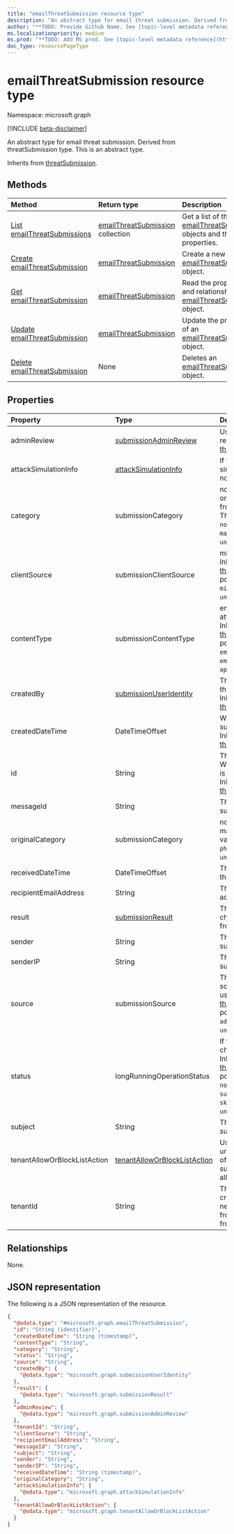 ```yaml
---
title: "emailThreatSubmission resource type"
description: "An abstract type for email threat submission. Derived from threatSubmission type."
author: "**TODO: Provide Github Name. See [topic-level metadata reference](https://msgo.azurewebsites.net/add/document/guidelines/metadata.html#topic-level-metadata)**"
ms.localizationpriority: medium
ms.prod: "**TODO: Add MS prod. See [topic-level metadata reference](https://msgo.azurewebsites.net/add/document/guidelines/metadata.html#topic-level-metadata)**"
doc_type: resourcePageType
---
```


# emailThreatSubmission resource type

Namespace: microsoft.graph

[!INCLUDE [beta-disclaimer](../../includes/beta-disclaimer.md)]

An abstract type for email threat submission. Derived from threatSubmission type.
This is an abstract type.


Inherits from [threatSubmission](../resources/threatsubmission.md).

## Methods
|Method|Return type|Description|
|:---|:---|:---|
|[List emailThreatSubmissions](../api/emailthreatsubmission-list.md)|[emailThreatSubmission](../resources/emailthreatsubmission.md) collection|Get a list of the [emailThreatSubmission](../resources/emailthreatsubmission.md) objects and their properties.|
|[Create emailThreatSubmission](../api/submission-post-emailthreats.md)|[emailThreatSubmission](../resources/emailthreatsubmission.md)|Create a new [emailThreatSubmission](../resources/emailthreatsubmission.md) object.|
|[Get emailThreatSubmission](../api/emailthreatsubmission-get.md)|[emailThreatSubmission](../resources/emailthreatsubmission.md)|Read the properties and relationships of an [emailThreatSubmission](../resources/emailthreatsubmission.md) object.|
|[Update emailThreatSubmission](../api/emailthreatsubmission-update.md)|[emailThreatSubmission](../resources/emailthreatsubmission.md)|Update the properties of an [emailThreatSubmission](../resources/emailthreatsubmission.md) object.|
|[Delete emailThreatSubmission](../api/emailthreatsubmission-delete.md)|None|Deletes an [emailThreatSubmission](../resources/emailthreatsubmission.md) object.|

## Properties
|Property|Type|Description|
|:---|:---|:---|
|adminReview|[submissionAdminReview](../resources/submissionadminreview.md)|User submission admin review Inherited from [threatSubmission](../resources/threatsubmission.md).|
|attackSimulationInfo|[attackSimulationInfo](../resources/attacksimulationinfo.md)|If the email is phishing simulation, the field will not be null.|
|category|submissionCategory|not junk, spam, phishing or malware. Inherited from [threatSubmission](../resources/threatsubmission.md). The possible values are: `notJunk`, `spam`, `phishing`, `malware`, `unknownFutureValue`.|
|clientSource|submissionClientSource|microsoft or other client. Inherited from [threatSubmission](../resources/threatsubmission.md). The possible values are: `microsoft`, `other`, `unknownFutureValue`.|
|contentType|submissionContentType|email, url, email attachment, file or app. Inherited from [threatSubmission](../resources/threatsubmission.md). The possible values are: `email`, `url`, `emailAttachment`, `file`, `app`, `unknownFutureValue`.|
|createdBy|[submissionUserIdentity](../resources/submissionuseridentity.md)|The submitter of the threat submission. Inherited from [threatSubmission](../resources/threatsubmission.md).|
|createdDateTime|DateTimeOffset|When the threat submission was created. Inherited from [threatSubmission](../resources/threatsubmission.md).|
|id|String|Threat submission id. When creation on post, it is not necessary. Inherited from [threatSubmission](../resources/threatsubmission.md).|
|messageId|String|The message id of the submitted email.|
|originalCategory|submissionCategory|notJunk, spam, phishing, malware. The possible values are: `notJunk`, `spam`, `phishing`, `malware`, `unknownFutureValue`.|
|receivedDateTime|DateTimeOffset|The received date time of the submitted email.|
|recipientEmailAddress|String|The email recipient smtp address string.|
|result|[submissionResult](../resources/submissionresult.md)|The threat submission check result. Inherited from [threatSubmission](../resources/threatsubmission.md).|
|sender|String|The sender of the submitted email.|
|senderIP|String|The sender IP of the submitted email.|
|source|submissionSource|The threat submission source. Administrator or user. Inherited from [threatSubmission](../resources/threatsubmission.md). The possible values are: `user`, `administrator`, `unknownFutureValue`.|
|status|longRunningOperationStatus|If the threat submission check is finished. Inherited from [threatSubmission](../resources/threatsubmission.md). The possible values are: `notStarted`, `running`, `succeeded`, `failed`, `skipped`, `unknownFutureValue`.|
|subject|String|The subject of the submitted email.|
|tenantAllowOrBlockListAction|[tenantAllowOrBlockListAction](../resources/tenantalloworblocklistaction.md)|Used to auto add urls/attachments/senders of the email threat submission into tenant allow block list.|
|tenantId|String|The tenant id. When creation on post, it is not necessary. Extracted from token. Inherited from [threatSubmission](../resources/threatsubmission.md).|

## Relationships
None.

## JSON representation
The following is a JSON representation of the resource.
<!-- {
  "blockType": "resource",
  "keyProperty": "id",
  "@odata.type": "microsoft.graph.emailThreatSubmission",
  "baseType": "microsoft.graph.threatSubmission",
  "openType": false
}
-->
``` json
{
  "@odata.type": "#microsoft.graph.emailThreatSubmission",
  "id": "String (identifier)",
  "createdDateTime": "String (timestamp)",
  "contentType": "String",
  "category": "String",
  "status": "String",
  "source": "String",
  "createdBy": {
    "@odata.type": "microsoft.graph.submissionUserIdentity"
  },
  "result": {
    "@odata.type": "microsoft.graph.submissionResult"
  },
  "adminReview": {
    "@odata.type": "microsoft.graph.submissionAdminReview"
  },
  "tenantId": "String",
  "clientSource": "String",
  "recipientEmailAddress": "String",
  "messageId": "String",
  "subject": "String",
  "sender": "String",
  "senderIP": "String",
  "receivedDateTime": "String (timestamp)",
  "originalCategory": "String",
  "attackSimulationInfo": {
    "@odata.type": "microsoft.graph.attackSimulationInfo"
  },
  "tenantAllowOrBlockListAction": {
    "@odata.type": "microsoft.graph.tenantAllowOrBlockListAction"
  }
}
```

